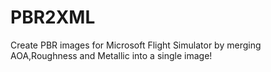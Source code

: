 # PBR2XML
Create PBR images for Microsoft Flight Simulator by merging AOA,Roughness and Metallic into a single image!
